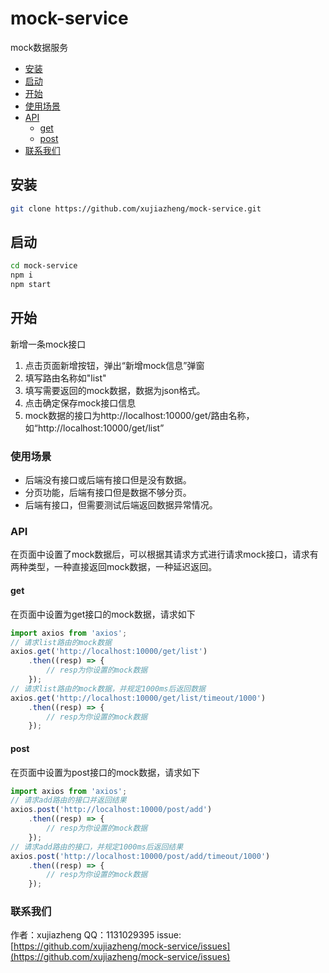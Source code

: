 # mock-service

mock数据服务

+ [安装](#安装)
+ [启动](#启动)
+ [开始](#开始)
+ [使用场景](#使用场景)
+ [API](#API)
    + [get](#get)
    + [post](#post)
+ [联系我们](#联系我们)

## 安装

```bash
git clone https://github.com/xujiazheng/mock-service.git

```

## 启动

```bash
cd mock-service
npm i
npm start
```

## 开始

新增一条mock接口

1. 点击页面新增按钮，弹出“新增mock信息”弹窗
2. 填写路由名称如"list"
3. 填写需要返回的mock数据，数据为json格式。
4. 点击确定保存mock接口信息
5. mock数据的接口为http://localhost:10000/get/路由名称， 如“http://localhost:10000/get/list”

### 使用场景

* 后端没有接口或后端有接口但是没有数据。
* 分页功能，后端有接口但是数据不够分页。
* 后端有接口，但需要测试后端返回数据异常情况。

### API

在页面中设置了mock数据后，可以根据其请求方式进行请求mock接口，请求有两种类型，一种直接返回mock数据，一种延迟返回。

#### get

在页面中设置为get接口的mock数据，请求如下

```javascript
import axios from 'axios';
// 请求list路由的mock数据
axios.get('http://localhost:10000/get/list')
    .then((resp) => {
        // resp为你设置的mock数据
    });
// 请求list路由的mock数据，并规定1000ms后返回数据
axios.get('http://localhost:10000/get/list/timeout/1000')
    .then((resp) => {
        // resp为你设置的mock数据
    });
```

#### post

在页面中设置为post接口的mock数据，请求如下

```javascript
import axios from 'axios';
// 请求add路由的接口并返回结果
axios.post('http://localhost:10000/post/add')
    .then((resp) => {
        // resp为你设置的mock数据
    });
// 请求add路由的接口，并规定1000ms后返回结果
axios.post('http://localhost:10000/post/add/timeout/1000')
    .then((resp) => {
        // resp为你设置的mock数据
    });
```

### 联系我们

作者：xujiazheng
QQ：1131029395
issue: [https://github.com/xujiazheng/mock-service/issues](https://github.com/xujiazheng/mock-service/issues)
